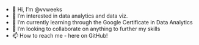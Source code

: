 - 👋 Hi, I’m @vvweeks
- 👀 I’m interested in data analytics and data viz.
- 🌱 I’m currently learning through the Google Certificate in Data Analytics
- 💞️ I’m looking to collaborate on anything to further my skills
- 📫 How to reach me - here on GitHub!

<!---
vvweeks/vvweeks is a ✨ special ✨ repository because its `README.md` (this file) appears on your GitHub profile.
You can click the Preview link to take a look at your changes.
--->
